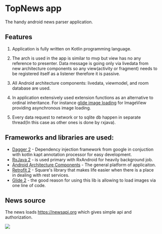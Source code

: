 # TopNews app

The handy android news parser application. 

## Features

1) Application is fully written on Kotlin programming language.

2) The arch is used in the app is similar to mvp but view has no any reference to presenter. Data message is going only via livedata from new architecture components so any view(activity or fragment) needs to be registered itself as a listener therefore it is passive.

3) All Android architecture components: livedata, viewmodel, and room database are used.

4) In application extensively used extension functions as an alternative to ordinal inheritance. For instance [glide image loading](https://github.com/aztek-god/TopNews/blob/master/app/src/main/java/dv/serg/topnews/exts/funs.kt#LC233) for ImageView providing asynchronous image loading.

5) Every data request to network or to sqlite db happen in separate thread(In this case as other ones is done by rxjava). 

## Frameworks and libraries are used:

* [Dagger 2](https://google.github.io/dagger/) - Dependency injection framework from google in conjuction with kotlin kapt annotation processor for easy development.
* [RxJava 2](https://github.com/ReactiveX/RxJava) - is used primary with RxAndroid for heavily background job.
* [Android Architecture Components](https://developer.android.com/topic/libraries/architecture/index.html) - The general platform of applicaiton.
* [Retrofit 2](http://square.github.io/retrofit/) - Square's library that makes life easier when there is a place in dealing with rest services. 
* [Glide 2](https://github.com/bumptech/glide) - the good reason for using this lib is allowing to load images via one line of code.

## News source

The news loads https://newsapi.org which gives simple api and authorization.

[![](https://goo.gl/DxpbJK)](https://pandao.github.io/editor.md/examples/images/7.jpg "李健首张专辑《似水流年》封面")
